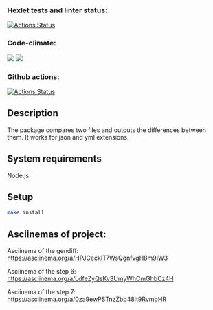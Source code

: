 ### Hexlet tests and linter status:
[![Actions Status](https://github.com/DedMazai36/frontend-project-46/workflows/hexlet-check/badge.svg)](https://github.com/DedMazai36/frontend-project-46/actions)
### Code-climate:
<a href="https://codeclimate.com/github/DedMazai36/frontend-project-46/maintainability"><img src="https://api.codeclimate.com/v1/badges/32e801f00a95383a615a/maintainability" /></a>
<a href="https://codeclimate.com/github/DedMazai36/frontend-project-46/test_coverage"><img src="https://api.codeclimate.com/v1/badges/32e801f00a95383a615a/test_coverage" /></a>
### Github actions:
[![Actions Status](https://github.com/DedMazai36/frontend-project-46/workflows/internal-check.yml/badge.svg)](https://github.com/DedMazai36/frontend-project-46/workflows/internal-check.yml)

## Description

The package compares two files and outputs the differences between them. It works for json and yml extensions.

## System requirements

Node.js

## Setup

```bash
make install
```

## Asciinemas of project:

Asciinema of the gendiff: https://asciinema.org/a/HPJCeckIT7WsQgnfvgH8m9IW3

Asciinema of the step 6: https://asciinema.org/a/LdfeZyQsKv3UmyWhCmGhbCz4H

Asciinema of the step 7: https://asciinema.org/a/0za9ewPSTnzZbb48lt9RvmbHR
